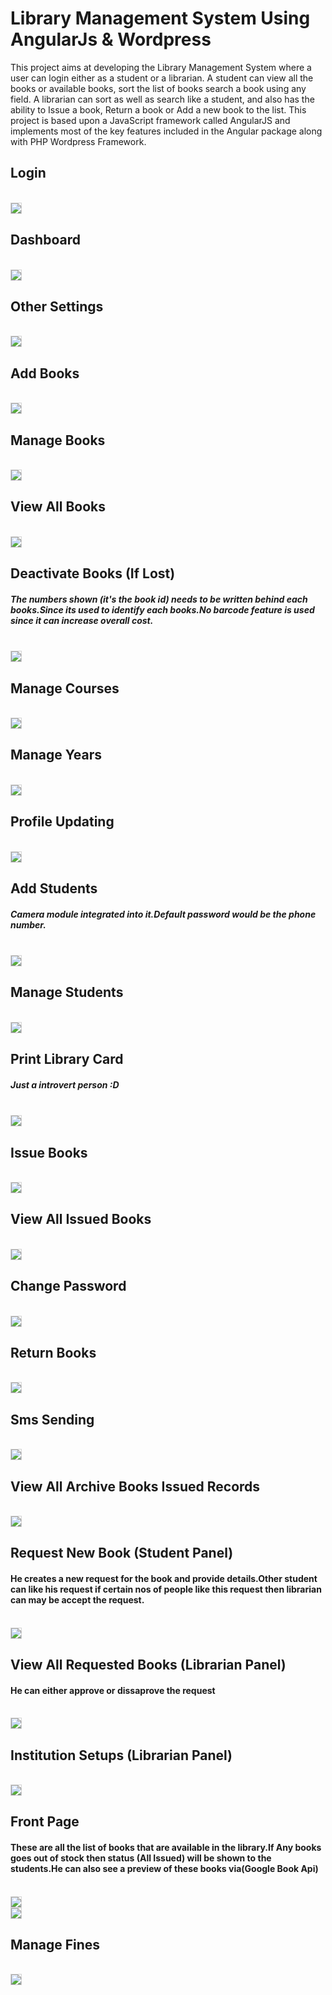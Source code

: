 # Library Management System Using AngularJs & Wordpress
<p>
This project aims at developing the Library Management System where a user can login either as a student or a librarian. A student can view all the books or available books, sort the list of books search a book using any field. A librarian can sort as well as search like a student, and also has the ability to Issue a book, Return a book or Add a new book to the list. This project is based upon a JavaScript framework called AngularJS and implements most of the key features included in the Angular package along with PHP Wordpress Framework.
</p>

<div>
                    <h2>Login</h2>
                    <br>
                    <img src="https://www.library-management.com/screenshots/screenshot_login.png" class="img-responsive" style="border: 1px solid lightgray;">
                    <h2>Dashboard</h2>
                    <br>
                    <img src="https://www.library-management.com/screenshots/screenshot_dashboard.png" class="img-responsive" style="border: 1px solid lightgray;">
                    <br>
                    <h2>Other Settings</h2>
                    <br>
                    <img src="https://www.library-management.com/screenshots/screenshot_othersettings.png" class="img-responsive" style="border: 1px solid lightgray;">
                    <br>
                    <h2>Add Books</h2>
                    <br>
                    <img src="https://www.library-management.com/screenshots/screenshot_addbooks.png" class="img-responsive" style="border: 1px solid lightgray;">
                    <br>
                    <h2>Manage Books</h2>
                    <br>
                    <img src="https://www.library-management.com/screenshots/screenshot_editbooks.png" class="img-responsive" style="border: 1px solid lightgray;">
                    <br>
                    <h2>View All Books</h2>
                    <br>
                    <img src="https://www.library-management.com/screenshots/screenshot_viewbooks.png" class="img-responsive" style="border: 1px solid lightgray;">
                    <br>
                    <h2>Deactivate Books (If Lost)</h2>
                    <h5>The numbers shown (it's the book id) needs to be written behind each books.Since its used to identify each books.No barcode feature is used since it can increase overall cost.</h5>
                    <br>
                    <img src="https://www.library-management.com/screenshots/screenshot_activatedbooks.png" class="img-responsive" style="border: 1px solid lightgray;">
                    <br>
                    <h2>Manage Courses</h2>
                    <br>
                    <img src="https://www.library-management.com/screenshots/screenshot_courses.png" class="img-responsive" style="border: 1px solid lightgray;">
                    <br>
                    <h2>Manage Years</h2>
                    <br>
                    <img src="https://www.library-management.com/screenshots/screenshot_manageyears.png" class="img-responsive" style="border: 1px solid lightgray;">
                    <br>
                    <h2>Profile Updating</h2>
                    <br>
                    <img src="https://www.library-management.com/screenshots/screenshot_profile.png" class="img-responsive" style="border: 1px solid lightgray;">
                    <br>
                    <h2>Add Students</h2>
                    <h5>Camera module integrated into it.Default password would be the phone number.</h5>
                    <br>
                    <img src="https://www.library-management.com/screenshots/screenshot_addstduent.png" class="img-responsive" style="border: 1px solid lightgray;">
                    <br>
                    <h2>Manage Students</h2>
                    <br>
                    <img src="https://www.library-management.com/screenshots/screenshot_viewstudents.png" class="img-responsive" style="border: 1px solid lightgray;">
                    <br>
                    <h2>Print Library Card</h2>
                    <h5>Just a introvert person :D</h5>
                    <br>
                    <img src="https://www.library-management.com/screenshots/screenshot_printlibcard.png" class="img-responsive" style="border: 1px solid lightgray;">
                    <br>
                    <h2>Issue Books</h2>
                    <br>
                    <img src="https://www.library-management.com/screenshots/screenshot_issuebooks.png" class="img-responsive" style="border: 1px solid lightgray;">
                    <br>
                    <h2>View All Issued Books</h2>
                    <br>
                    <img src="https://www.library-management.com/screenshots/screenshot_issuedbooks.png" class="img-responsive" style="border: 1px solid lightgray;">
                    <br>
                    <h2>Change Password</h2>
                    <br>
                    <img src="https://www.library-management.com/screenshots/screenshot_password.png" class="img-responsive" style="border: 1px solid lightgray;">
                    <br>
                    <h2>Return Books</h2>
                    <br>
                    <img src="https://www.library-management.com/screenshots/screenshot_returnbooks.png" class="img-responsive" style="border: 1px solid lightgray;">
                    <br>
                    <h2>Sms Sending</h2>
                    <br>
                    <img src="https://www.library-management.com/screenshots/screenshot_sms.png" class="img-responsive" style="border: 1px solid lightgray;">
                    <br>
                    <h2>View All Archive Books Issued Records</h2>
                    <br>
                    <img src="https://www.library-management.com/screenshots/screenshot_viewarchivebooks.png" class="img-responsive" style="border: 1px solid lightgray;">
                    <br><h2>Request New Book (Student Panel)</h2>
                    <h4>He creates a new request for the book and provide details.Other student can like his request if certain nos of people like this request then librarian can may be accept the request.</h4>
                    <br>
                    <img src="https://www.library-management.com/screenshots/screenshot_requestbook.png" class="img-responsive" style="border: 1px solid lightgray;">
                    <br>
                    <h2>View All Requested Books (Librarian Panel)</h2>
                    <h4>He can either approve or dissaprove the request</h4>
                    <br>
                    <img src="https://www.library-management.com/screenshots/screenshot_view_requestbooks.png" class="img-responsive" style="border: 1px solid lightgray;">
                    <br>
                    <h2>Institution Setups (Librarian Panel)</h2>
                    <br>
                    <img src="https://www.library-management.com/screenshots/screenshot_instsetups.png" class="img-responsive" style="border: 1px solid lightgray;">
                    <br>
                    <h2>Front Page</h2>
                    <h4>These are all the list of books that are available in the library.If Any books goes out of stock then status (All Issued) will be shown to the students.He can also see a preview of these books via(Google Book Api)</h4>
                    <br>
                    <img src="https://www.library-management.com/screenshots/screenshot_front_end_1.png" class="img-responsive" style="border: 1px solid lightgray;">
                    <br>
                    <img src="https://www.library-management.com/screenshots/screenshot_front_end_2.png" class="img-responsive" style="border: 1px solid lightgray;">
                    <br>
                    <h2>Manage Fines</h2>
                    <br>
                    <img src="https://www.library-management.com/screenshots/screenshot_manage_fines.png" class="img-responsive" style="border: 1px solid lightgray;">
                    <br>
                </div>
